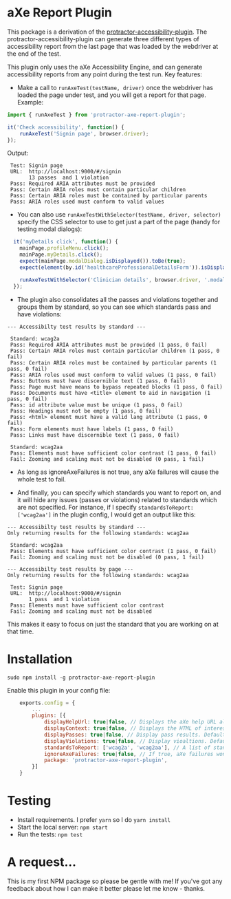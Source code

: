 aXe Report Plugin
====================

This package is a derivation of the [protractor-accessibility-plugin](https://github.com/angular/protractor-accessibility-plugin). The protractor-accessibility-plugin can generate three different types of accessibility report from the last page that was loaded by the webdriver at the end of the test.

This plugin only uses the aXe Accessibility Engine, and can generate accessibility reports from any point during the test run. Key features:

*  Make a call to `runAxeTest(testName, driver)` once the webdriver has loaded the page under test, and you will get a report for that page. Example:


```js
import { runAxeTest } from 'protractor-axe-report-plugin';

it('Check accessibility', function() {
    runAxeTest('Signin page', browser.driver);
});
```

Output:

```
 Test: Signin page
 URL:  http://localhost:9000/#/signin
       13 passes  and 1 violation
 Pass: Required ARIA attributes must be provided 
 Pass: Certain ARIA roles must contain particular children 
 Pass: Certain ARIA roles must be contained by particular parents 
 Pass: ARIA roles used must conform to valid values 
```

* You can also use `runAxeTestWithSelector(testName, driver, selector)` specify the CSS selector to use to get just a part of the page (handy for testing modal dialogs):

```js
  it('myDetails click', function() {
    mainPage.profileMenu.click();
    mainPage.myDetails.click();
    expect(mainPage.modalDialog.isDisplayed()).toBe(true);
    expect(element(by.id('healthcareProfessionalDetailsForm')).isDisplayed()).toBe(true);

    runAxeTestWithSelector('Clinician details', browser.driver, '.modal-dialog');
  });
```

* The plugin also consolidates all the passes and violations together and groups them by standard, so you can see which standards pass and have violations:

```
--- Accessibilty test results by standard ---

 Standard: wcag2a
 Pass: Required ARIA attributes must be provided (1 pass, 0 fail)
 Pass: Certain ARIA roles must contain particular children (1 pass, 0 fail)
 Pass: Certain ARIA roles must be contained by particular parents (1 pass, 0 fail)
 Pass: ARIA roles used must conform to valid values (1 pass, 0 fail)
 Pass: Buttons must have discernible text (1 pass, 0 fail)
 Pass: Page must have means to bypass repeated blocks (1 pass, 0 fail)
 Pass: Documents must have <title> element to aid in navigation (1 pass, 0 fail)
 Pass: id attribute value must be unique (1 pass, 0 fail)
 Pass: Headings must not be empty (1 pass, 0 fail)
 Pass: <html> element must have a valid lang attribute (1 pass, 0 fail)
 Pass: Form elements must have labels (1 pass, 0 fail)
 Pass: Links must have discernible text (1 pass, 0 fail)

 Standard: wcag2aa
 Pass: Elements must have sufficient color contrast (1 pass, 0 fail)
 Fail: Zooming and scaling must not be disabled (0 pass, 1 fail)
```

* As long as ignoreAxeFailures is not true, any aXe failures will cause the whole test to fail. 

* And finally, you can specify which standards you want to report on, and it will hide any issues (passes or violations) related to standards which are not specified. For instance, if I specify `standardsToReport: ['wcag2aa']` in the plugin config, I would get an output like this:

```
--- Accessibilty test results by standard ---
Only returning results for the following standards: wcag2aa

 Standard: wcag2aa
 Pass: Elements must have sufficient color contrast (1 pass, 0 fail)
 Fail: Zooming and scaling must not be disabled (0 pass, 1 fail)

--- Accessibilty test results by page ---
Only returning results for the following standards: wcag2aa

 Test: Signin page
 URL:  http://localhost:9000/#/signin
       1 pass  and 1 violation
 Pass: Elements must have sufficient color contrast 
 Fail: Zooming and scaling must not be disabled 
```

This makes it easy to focus on just the standard that you are working on at that time. 

# Installation
```
sudo npm install -g protractor-axe-report-plugin
```

Enable this plugin in your config file:

```js
    exports.config = {
	    ...
	    plugins: [{
	        displayHelpUrl: true|false, // Displays the aXe help URL along with the error. Defaults to true. 
	        displayContext: true|false, // Displays the HTML of interest. Defaults to true.
	        displayPasses: true|false, // Display pass results. Defaults to true.
	        displayViolations: true|false, // Display vioaltions. Defaults to true.
	        standardsToReport: ['wcag2a', 'wcag2aa'], // A list of standards to report on. If empty, reports on all standards.
	        ignoreAxeFailures: true|false, // If true, aXe failures won't cause the whole test to fail. Defaults to false
	        package: 'protractor-axe-report-plugin',
	    }]
	}
```
# Testing
- Install requirements. I prefer `yarn` so I do `yarn install`
- Start the local server: `npm start`
- Run the tests: `npm test`

# A request...
This is my first NPM package so please be gentle with me! If you've got any feedback about how I can make it better please let me know - thanks.

